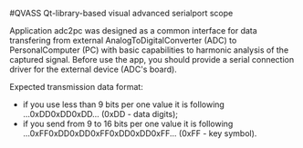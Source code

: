#QVASS
Qt-library-based visual advanced serialport scope

Application adc2pc was designed as a common interface for data transfering from external AnalogToDigitalConverter (ADC) to PersonalComputer (PC) with basic capabilities to harmonic analysis of the captured signal. Before use the app, you should provide a serial connection driver for the external device (ADC's board).

Expected transmission data format:

- if you use less than 9 bits per one value it is following ...0xDD0xDD0xDD... (0xDD - data digits);
- if you send from 9 to 16 bits per one value it is following ...0xFF0xDD0xDD0xFF0xDD0xDD0xFF... (0xFF - key symbol). 
